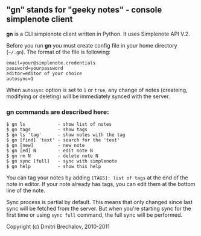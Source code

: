 "gn" stands for "geeky notes" - console simplenote client
----------------------------------------------------------

**gn** is a CLI simplenote client written in Python. It uses Simplenote API V.2.

Before you run  **gn** you must create config file in your home directory (`~/.gn`). The format of the file is following:

    email=your@simplenote.credentials
    password=yourpassword
    editor=editor of your choice
    autosync=1
    
When `autosync` option is set to `1` or `true`, any change of notes (createing, modifying or deleting)  will be immediately synced with the server.

### gn commands are described here:

    $ gn ls            - show list of notes
    $ gn tags          - show tags
    $ gn ls 'tag'      - show notes with the tag
    $ gn [find] 'text' - search for the 'text'
    $ gn [new]         - new note
    $ gn [ed] N        - edit note N
    $ gn rm N          - delete note N
    $ gn sync [full]   - sync with simplenote
    $ gn help          - show this help
    
You can tag your notes by adding `[TAGS]: list of tags` at the end of the note in editor. If your note already has tags, you can edit them at the bottom line of the note.

Sync process is partial by default. This means that only changed since last sync will be fetched from the server. But when you're starting sync for the first time or using `sync full` command, the full sync will be performed.
                            
Copyright (c) Dmitri Brechalov, 2010-2011
